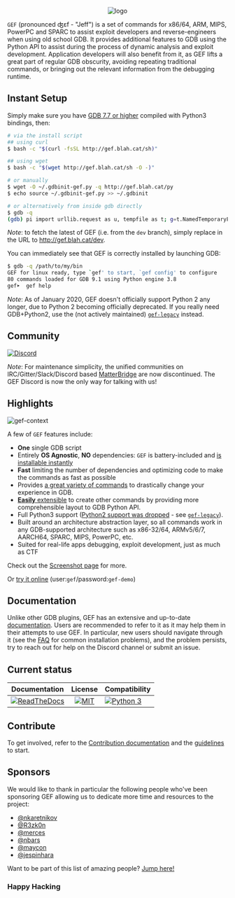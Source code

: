 <p align="center">
  <img src="https://i.imgur.com/o0L8lPN.png" alt="logo"/>
</p>

`GEF` (pronounced ʤɛf - "Jeff") is a set of commands for x86/64, ARM, MIPS, PowerPC and SPARC to assist exploit developers and reverse-engineers when using old school GDB. It provides additional features to GDB using the Python API to assist during the process of dynamic analysis and exploit development. Application developers will also benefit from it, as GEF lifts a great part of regular GDB obscurity, avoiding repeating traditional commands, or bringing out the relevant information from the debugging runtime.


## Instant Setup ##

Simply make sure you have [GDB 7.7 or higher](https://www.gnu.org/s/gdb) compiled with Python3 bindings, then:


```bash
# via the install script
## using curl
$ bash -c "$(curl -fsSL http://gef.blah.cat/sh)"

## using wget
$ bash -c "$(wget http://gef.blah.cat/sh -O -)"

# or manually
$ wget -O ~/.gdbinit-gef.py -q http://gef.blah.cat/py
$ echo source ~/.gdbinit-gef.py >> ~/.gdbinit

# or alternatively from inside gdb directly
$ gdb -q
(gdb) pi import urllib.request as u, tempfile as t; g=t.NamedTemporaryFile(suffix='-gef.py'); open(g.name, 'wb+').write(u.urlopen('https://tinyurl.com/gef-master').read()); gdb.execute('source %s' % g.name)
```

_Note_: to fetch the latest of GEF (i.e. from the `dev` branch), simply replace in the URL to http://gef.blah.cat/dev.

You can immediately see that GEF is correctly installed by launching GDB:

```bash
$ gdb -q /path/to/my/bin
GEF for linux ready, type `gef' to start, `gef config' to configure
80 commands loaded for GDB 9.1 using Python engine 3.8
gef➤  gef help
```

_Note_: As of January 2020, GEF doesn't officially support Python 2 any longer, due to Python 2 becoming officially deprecated.
If you really need GDB+Python2, use the (not actively maintained) [`gef-legacy`](https://github.com/hugsy/gef-legacy) instead.


## Community ##

[![Discord](https://img.shields.io/badge/Discord-GDB--GEF-yellow)](https://discord.gg/HCS8Hg7)

_Note_: For maintenance simplicity, the unified communities on IRC/Gitter/Slack/Discord based [MatterBridge](https://github.com/42wim/matterbridge) are now discontinued. The GEF Discord is now the only way for talking with us!

## Highlights ##

![gef-context](https://i.imgur.com/E3EuQPs.png)

A few of `GEF` features include:

  * **One** single GDB script
  * Entirely **OS Agnostic**, **NO** dependencies: `GEF` is battery-included and [is installable instantly](https://gef.readthedocs.io/en/master/#setup)
  * **Fast** limiting the number of dependencies and optimizing code to make the commands as fast as possible
  * Provides [a great variety of commands](https://gef.readthedocs.io/en/master/commands/) to drastically change your experience in GDB.
  * [**Easily** extensible](https://gef.readthedocs.io/en/master/api/) to create other commands by providing more comprehensible layout to GDB Python API.
  * Full Python3 support ([Python2 support was dropped](https://github.com/hugsy/gef/releases/tag/2020.03) - see [`gef-legacy`](https://github.com/hugsy/gef-legacy)).
  * Built around an architecture abstraction layer, so all commands work in any GDB-supported architecture such as x86-32/64, ARMv5/6/7, AARCH64, SPARC, MIPS, PowerPC, etc.
  * Suited for real-life apps debugging, exploit development, just as much as CTF

Check out the [Screenshot page](docs/screenshots.md) for more.

Or [try it online](https://demo.gef.blah.cat) (user:`gef`/password:`gef-demo`)


## Documentation ##

Unlike other GDB plugins, GEF has an extensive and up-to-date [documentation](https://gef.readthedocs.io/). Users are recommended to refer to it as it may help them in their attempts to use GEF. In particular, new users should navigate through it (see the [FAQ](https://gef.readthedocs.io/en/master/faq/) for common installation problems), and the problem persists, try to reach out for help on the Discord channel or submit an issue.


## Current status ##


| Documentation |License | Compatibility |
|:---:|:---:|:---|
| [![ReadTheDocs](https://readthedocs.org/projects/gef/badge/?version=master)](https://gef.readthedocs.org/en/master/) | [![MIT](https://img.shields.io/packagist/l/doctrine/orm.svg?maxAge=2592000?style=plastic)](https://github.com/hugsy/gef/blob/master/LICENSE) | [![Python 3](https://img.shields.io/badge/Python-3-green.svg)](https://github.com/hugsy/gef/) |


## Contribute ##

To get involved, refer to the [Contribution documentation](https://gef.readthedocs.io/en/master/#contribution) and the [guidelines](https://github.com/hugsy/gef/blob/dev/.github/CONTRIBUTING.md) to start.


## Sponsors ##

We would like to thank in particular the following people who've been sponsoring GEF allowing us to dedicate more time and resources to the project:

 - [@nkaretnikov](https://github.com/nkaretnikov)
 - [@R3zk0n](https://github.com/r3zk0n)
 - [@merces](https://github.com/merces)
 - [@nbars](https://github.com/nbars)
 - [@maycon](https://github.com/maycon)
 - [@jespinhara](https://github.com/jespinhara)

Want to be part of this list of amazing people? [Jump here!](https://github.com/sponsors/hugsy)


### Happy Hacking ###
